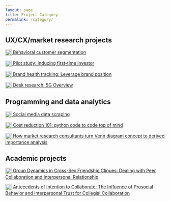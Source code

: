 ```yaml
---
layout: page
title: Project Category
permalink: /category/
---
```


<h2>UX/CX/market research projects</h2>
<p><img src="https://static.thenounproject.com/png/2906213-200.png" alt="" width="20" height="20" style="vertical-align:middle;margin:0px 0px" /><a href="https://kiranaananda.github.io/portfolio/2023/05/28/5G-overview/">  Behavioral customer segmentation</a></p>
<p><img src="https://static.thenounproject.com/png/2906213-200.png" alt="" width="20" height="20" style="vertical-align:middle;margin:0px 0px" /><a href="https://kiranaananda.github.io/portfolio/2021/11/03/first-time-investor">  Pilot study: Inducing first-time investor</a></p>
<p><img src="https://static.thenounproject.com/png/2906213-200.png" alt="" width="20" height="20" style="vertical-align:middle;margin:0px 0px" /><a href="https://kiranaananda.github.io/portfolio/2023/03/07/brand-health-tracking-fmcg">  Brand health tracking: Leverage brand position</a></p>
<p><img src="https://static.thenounproject.com/png/2906213-200.png" alt="" width="20" height="20" style="vertical-align:middle;margin:0px 0px" /><a href="https://kiranaananda.github.io/portfolio/2023/05/28/5G-overview/">  Desk research: 5G Overview</a></p>
<p></p>

<h2>Programming and data analytics</h2>
<p><img src="https://static.thenounproject.com/png/143945-200.png" alt="" width="20" height="20" style="vertical-align:middle;margin:0px 0px" /><a href="https://kiranaananda.github.io/portfolio/2021/04/03/instaloader/">  Social media data scraping</a></p>
<p><img src="https://static.thenounproject.com/png/143945-200.png" alt="" width="20" height="20" style="vertical-align:middle;margin:0px 0px" /><a href="https://kiranaananda.github.io/portfolio/2019/11/10/brand-dictionary/">  Cost reduction 101: python code to code top of mind</a></p>
<p><img src="https://static.thenounproject.com/png/143945-200.png" alt="" width="20" height="20" style="vertical-align:middle;margin:0px 0px" /><a href="https://kiranaananda.github.io/portfolio/2020/02/03/derived-importance-analysis/">  How market research consultants turn Venn diagram concept to derived importance analysis</a></p>
<p></p>

<h2>Academic projects</h2>
<p><img src="https://static.thenounproject.com/png/2896502-200.png" alt="" width="20" height="20" style="vertical-align:middle;margin:0px 0px" /><a href="https://www.researchgate.net/publication/327815336_Group_Dynamics_in_Cross-Sex_Friendship_Cliques_Dealing_with_Peer_Collaboration_and_Interpersonal_Relationship#read">  Group Dynamics in Cross-Sex Friendship Cliques: Dealing with Peer Collaboration and Interpersonal Relationship</a></p>

<p><img src="https://static.thenounproject.com/png/2896502-200.png" alt="" width="20" height="20" style="vertical-align:middle;margin:0px 0px" /><a href="http://etd.repository.ugm.ac.id/home/detail_pencarian/160702">  Antecedents of Intention to Collaborate: The Influence of Prosocial Behavior and Interpersonal Trust for Collegial Collaboration</a></p>


